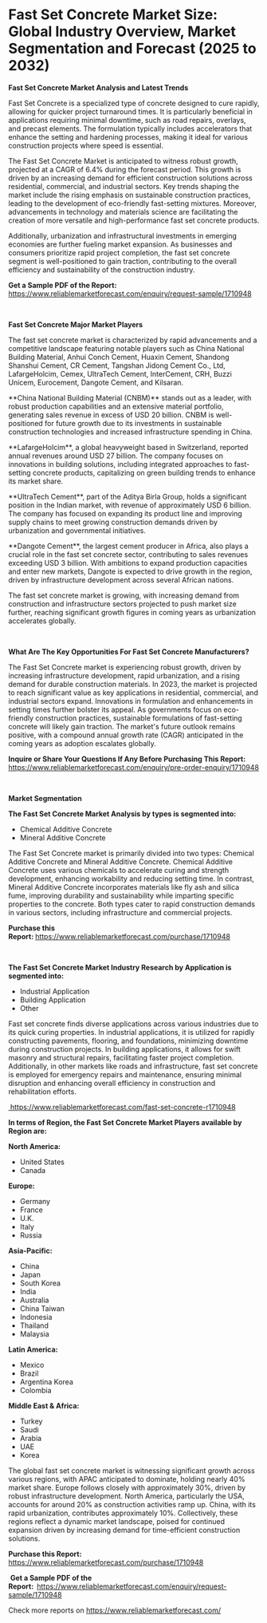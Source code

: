 <p><h1>Fast Set Concrete Market Size: Global Industry Overview, Market Segmentation and Forecast (2025 to 2032)</h1></p><p><strong>Fast Set Concrete Market Analysis and Latest Trends</strong></p>
<p><p>Fast Set Concrete is a specialized type of concrete designed to cure rapidly, allowing for quicker project turnaround times. It is particularly beneficial in applications requiring minimal downtime, such as road repairs, overlays, and precast elements. The formulation typically includes accelerators that enhance the setting and hardening processes, making it ideal for various construction projects where speed is essential.</p><p>The Fast Set Concrete Market is anticipated to witness robust growth, projected at a CAGR of 6.4% during the forecast period. This growth is driven by an increasing demand for efficient construction solutions across residential, commercial, and industrial sectors. Key trends shaping the market include the rising emphasis on sustainable construction practices, leading to the development of eco-friendly fast-setting mixtures. Moreover, advancements in technology and materials science are facilitating the creation of more versatile and high-performance fast set concrete products.</p><p>Additionally, urbanization and infrastructural investments in emerging economies are further fueling market expansion. As businesses and consumers prioritize rapid project completion, the fast set concrete segment is well-positioned to gain traction, contributing to the overall efficiency and sustainability of the construction industry.</p></p>
<p><strong>Get a Sample PDF of the Report:&nbsp;</strong> <a href="https://www.reliablemarketforecast.com/enquiry/request-sample/1710948?utm_campaign=2876&utm_medium=2&utm_source=Github&utm_content=ia&utm_term=02042025&utm_id=fast-set-concrete">https://www.reliablemarketforecast.com/enquiry/request-sample/1710948</a></p>
<p>&nbsp;</p>
<p><strong>Fast Set Concrete Major Market Players</strong></p>
<p><p>The fast set concrete market is characterized by rapid advancements and a competitive landscape featuring notable players such as China National Building Material, Anhui Conch Cement, Huaxin Cement, Shandong Shanshui Cement, CR Cement, Tangshan Jidong Cement Co., Ltd, LafargeHolcim, Cemex, UltraTech Cement, InterCement, CRH, Buzzi Unicem, Eurocement, Dangote Cement, and Kilsaran.</p><p>**China National Building Material (CNBM)** stands out as a leader, with robust production capabilities and an extensive material portfolio, generating sales revenue in excess of USD 20 billion. CNBM is well-positioned for future growth due to its investments in sustainable construction technologies and increased infrastructure spending in China.</p><p>**LafargeHolcim**, a global heavyweight based in Switzerland, reported annual revenues around USD 27 billion. The company focuses on innovations in building solutions, including integrated approaches to fast-setting concrete products, capitalizing on green building trends to enhance its market share.</p><p>**UltraTech Cement**, part of the Aditya Birla Group, holds a significant position in the Indian market, with revenue of approximately USD 6 billion. The company has focused on expanding its product line and improving supply chains to meet growing construction demands driven by urbanization and governmental initiatives.</p><p>**Dangote Cement**, the largest cement producer in Africa, also plays a crucial role in the fast set concrete sector, contributing to sales revenues exceeding USD 3 billion. With ambitions to expand production capacities and enter new markets, Dangote is expected to drive growth in the region, driven by infrastructure development across several African nations.</p><p>The fast set concrete market is growing, with increasing demand from construction and infrastructure sectors projected to push market size further, reaching significant growth figures in coming years as urbanization accelerates globally.</p></p>
<p>&nbsp;</p>
<p><strong>What Are The Key Opportunities For Fast Set Concrete Manufacturers?</strong></p>
<p><p>The Fast Set Concrete market is experiencing robust growth, driven by increasing infrastructure development, rapid urbanization, and a rising demand for durable construction materials. In 2023, the market is projected to reach significant value as key applications in residential, commercial, and industrial sectors expand. Innovations in formulation and enhancements in setting times further bolster its appeal. As governments focus on eco-friendly construction practices, sustainable formulations of fast-setting concrete will likely gain traction. The market's future outlook remains positive, with a compound annual growth rate (CAGR) anticipated in the coming years as adoption escalates globally.</p></p>
<p><strong>Inquire or Share Your Questions If Any Before Purchasing This Report:</strong> <a href="https://www.reliablemarketforecast.com/enquiry/pre-order-enquiry/1710948?utm_campaign=2876&utm_medium=2&utm_source=Github&utm_content=ia&utm_term=02042025&utm_id=fast-set-concrete">https://www.reliablemarketforecast.com/enquiry/pre-order-enquiry/1710948</a></p>
<p>&nbsp;</p>
<p><strong>Market Segmentation</strong></p>
<p><strong>The Fast Set Concrete Market Analysis by types is segmented into:</strong></p>
<p><ul><li>Chemical Additive Concrete</li><li>Mineral Additive Concrete</li></ul></p>
<p><p>The Fast Set Concrete market is primarily divided into two types: Chemical Additive Concrete and Mineral Additive Concrete. Chemical Additive Concrete uses various chemicals to accelerate curing and strength development, enhancing workability and reducing setting time. In contrast, Mineral Additive Concrete incorporates materials like fly ash and silica fume, improving durability and sustainability while imparting specific properties to the concrete. Both types cater to rapid construction demands in various sectors, including infrastructure and commercial projects.</p></p>
<p><strong>Purchase this Report:&nbsp;</strong><a href="https://www.reliablemarketforecast.com/purchase/1710948?utm_campaign=2876&utm_medium=2&utm_source=Github&utm_content=ia&utm_term=02042025&utm_id=fast-set-concrete">https://www.reliablemarketforecast.com/purchase/1710948</a></p>
<p>&nbsp;</p>
<p><strong>The Fast Set Concrete Market Industry Research by Application is segmented into:</strong></p>
<p><ul><li>Industrial Application</li><li>Building Application</li><li>Other</li></ul></p>
<p><p>Fast set concrete finds diverse applications across various industries due to its quick curing properties. In industrial applications, it is utilized for rapidly constructing pavements, flooring, and foundations, minimizing downtime during construction projects. In building applications, it allows for swift masonry and structural repairs, facilitating faster project completion. Additionally, in other markets like roads and infrastructure, fast set concrete is employed for emergency repairs and maintenance, ensuring minimal disruption and enhancing overall efficiency in construction and rehabilitation efforts.</p></p>
<p><a href="https://www.reliablemarketforecast.com/fast-set-concrete-r1710948?utm_campaign=2876&utm_medium=2&utm_source=Github&utm_content=ia&utm_term=02042025&utm_id=fast-set-concrete">&nbsp;https://www.reliablemarketforecast.com/fast-set-concrete-r1710948</a></p>
<p><strong>In terms of Region, the Fast Set Concrete Market Players available by Region are:</strong></p>
<p>
    <p> <strong> North America: </strong>
        <ul>
            <li>United States</li>
            <li>Canada</li>
        </ul>
        </p> 
    <p> <strong> Europe: </strong>
        <ul>
            <li>Germany</li>
            <li>France</li>
            <li>U.K.</li>
            <li>Italy</li>
            <li>Russia</li>
        </ul>
        </p> 
    <p> <strong> Asia-Pacific: </strong>
        <ul>
            <li>China</li>
            <li>Japan</li>
            <li>South Korea</li>
            <li>India</li>
            <li>Australia</li>
            <li>China Taiwan</li>
            <li>Indonesia</li>
            <li>Thailand</li>
            <li>Malaysia</li>
        </ul>
        </p> 
    <p> <strong> Latin America: </strong>
        <ul>
            <li>Mexico</li>
            <li>Brazil</li>
            <li>Argentina Korea</li>
            <li>Colombia</li>
        </ul>
        </p> 
    <p> <strong> Middle East & Africa: </strong>
        <ul>
            <li>Turkey</li>
            <li>Saudi</li>
            <li>Arabia</li>
            <li>UAE</li>
            <li>Korea</li>
        </ul>
    </p>
    </p>
<p><p>The global fast set concrete market is witnessing significant growth across various regions, with APAC anticipated to dominate, holding nearly 40% market share. Europe follows closely with approximately 30%, driven by robust infrastructure development. North America, particularly the USA, accounts for around 20% as construction activities ramp up. China, with its rapid urbanization, contributes approximately 10%. Collectively, these regions reflect a dynamic market landscape, poised for continued expansion driven by increasing demand for time-efficient construction solutions.</p></p>
<p><strong>Purchase this Report: </strong><a href="https://www.reliablemarketforecast.com/purchase/1710948?utm_campaign=2876&utm_medium=2&utm_source=Github&utm_content=ia&utm_term=02042025&utm_id=fast-set-concrete">https://www.reliablemarketforecast.com/purchase/1710948</a></p>
<p>&nbsp;<strong>Get a Sample PDF of the Report:&nbsp;&nbsp;</strong><a href="https://www.reliablemarketforecast.com/enquiry/request-sample/1710948?utm_campaign=2876&utm_medium=2&utm_source=Github&utm_content=ia&utm_term=02042025&utm_id=fast-set-concrete">https://www.reliablemarketforecast.com/enquiry/request-sample/1710948</a></p>
<p><strong></strong></p>
<p>Check more reports on <a href="https://www.reliablemarketforecast.com/?utm_campaign=2876&utm_medium=2&utm_source=Github&utm_content=ia&utm_term=02042025&utm_id=fast-set-concrete">https://www.reliablemarketforecast.com/</a></p>